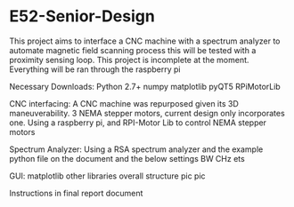 # E52-Senior-Design
This project aims to interface a CNC machine with a spectrum analyzer to automate magnetic field scanning process
this will be tested with a proximity sensing loop. This project is incomplete at the moment. Everything will be ran through the raspberry pi


Necessary Downloads:
Python 2.7+
numpy
matplotlib
pyQT5
RPiMotorLib


CNC interfacing:
A CNC machine was repurposed given its 3D maneuverability.  3 NEMA stepper motors, current design only incorporates one.
Using a raspberry pi, and RPI-Motor Lib to control NEMA stepper motors



Spectrum Analyzer:
Using a RSA spectrum analyzer and the example python file on the document and the below settings
BW
CHz
ets

GUI:
matplotlib
other libraries
overall structure
pic 
pic

Instructions in final report document

